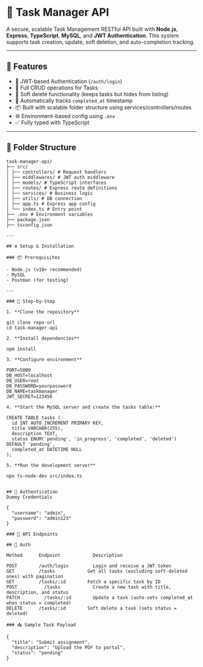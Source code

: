 # 📝 Task Manager API

A secure, scalable Task Management RESTful API built with **Node.js**, **Express**, **TypeScript**, **MySQL**, and **JWT Authentication**. This system supports task creation, update, soft deletion, and auto-completion tracking.

---

## 🚀 Features

- 🔐 JWT-based Authentication (`/auth/login`)
- 📄 Full CRUD operations for Tasks
- 🧠 Soft delete functionality (keeps tasks but hides from listing)
- 📅 Automatically tracks `completed_at` timestamp
- 📦 Built with scalable folder structure using services/controllers/routes
- ⚙️ Environment-based config using `.env`
- ✅ Fully typed with TypeScript

---

## 📁 Folder Structure
```
task-manager-api/
├── src/
│ ├── controllers/ # Request handlers
│ ├── middlewares/ # JWT auth middleware
│ ├── models/ # TypeScript interfaces
│ ├── routes/ # Express route definitions
│ ├── services/ # Business logic
│ ├── utils/ # DB connection
│ ├── app.ts # Express app config
│ └── index.ts # Entry point
├── .env # Environment variables
├── package.json
├── tsconfig.json

---

## ⚙️ Setup & Installation

### 📦 Prerequisites

- Node.js (v18+ recommended)
- MySQL
- Postman (for testing)

---

### 🧪 Step-by-Step

1. **Clone the repository**

git clone repo-url
cd task-manager-api

2. **Install dependencies**

npm install

3. **Configure environment**

PORT=5000
DB_HOST=localhost
DB_USER=root
DB_PASSWORD=yourpassword
DB_NAME=taskmanager
JWT_SECRET=123456

4. **Start the MySQL server and create the tasks table:**

CREATE TABLE tasks (
  id INT AUTO_INCREMENT PRIMARY KEY,
  title VARCHAR(255),
  description TEXT,
  status ENUM('pending', 'in_progress', 'completed', 'deleted') DEFAULT 'pending',
  completed_at DATETIME NULL
);

5. **Run the development server**

npx ts-node-dev src/index.ts


## 🔐 Authentication
Dummy Credentials

{
  "username": "admin",
  "password": "admin123"
}

### 📘 API Endpoints

## 🔐 Auth

Method	    Endpoint	        Description

POST      	/auth/login     	Login and receive a JWT token
GET	        /tasks	          Get all tasks (excluding soft-deleted ones) with pagination
GET	        /tasks/:id	      Fetch a specific task by ID
POST	      /tasks          	Create a new task with title, description, and status
PATCH	      /tasks/:id      	Update a task (auto-sets completed_at when status = completed)
DELETE	    /tasks/:id	      Soft delete a task (sets status = deleted)

### 📥 Sample Task Payload

{
  "title": "Submit assignment",
  "description": "Upload the PDF to portal",
  "status": "pending"
}
